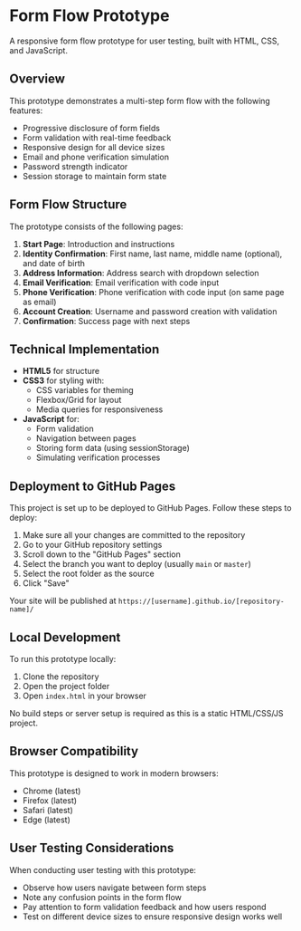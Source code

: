 # Form Flow Prototype

A responsive form flow prototype for user testing, built with HTML, CSS, and JavaScript.

## Overview

This prototype demonstrates a multi-step form flow with the following features:

- Progressive disclosure of form fields
- Form validation with real-time feedback
- Responsive design for all device sizes
- Email and phone verification simulation
- Password strength indicator
- Session storage to maintain form state

## Form Flow Structure

The prototype consists of the following pages:

1. **Start Page**: Introduction and instructions
2. **Identity Confirmation**: First name, last name, middle name (optional), and date of birth
3. **Address Information**: Address search with dropdown selection
4. **Email Verification**: Email verification with code input
5. **Phone Verification**: Phone verification with code input (on same page as email)
6. **Account Creation**: Username and password creation with validation
7. **Confirmation**: Success page with next steps

## Technical Implementation

- **HTML5** for structure
- **CSS3** for styling with:
  - CSS variables for theming
  - Flexbox/Grid for layout
  - Media queries for responsiveness
- **JavaScript** for:
  - Form validation
  - Navigation between pages
  - Storing form data (using sessionStorage)
  - Simulating verification processes

## Deployment to GitHub Pages

This project is set up to be deployed to GitHub Pages. Follow these steps to deploy:

1. Make sure all your changes are committed to the repository
2. Go to your GitHub repository settings
3. Scroll down to the "GitHub Pages" section
4. Select the branch you want to deploy (usually `main` or `master`)
5. Select the root folder as the source
6. Click "Save"

Your site will be published at `https://[username].github.io/[repository-name]/`

## Local Development

To run this prototype locally:

1. Clone the repository
2. Open the project folder
3. Open `index.html` in your browser

No build steps or server setup is required as this is a static HTML/CSS/JS project.

## Browser Compatibility

This prototype is designed to work in modern browsers:

- Chrome (latest)
- Firefox (latest)
- Safari (latest)
- Edge (latest)

## User Testing Considerations

When conducting user testing with this prototype:

- Observe how users navigate between form steps
- Note any confusion points in the form flow
- Pay attention to form validation feedback and how users respond
- Test on different device sizes to ensure responsive design works well
